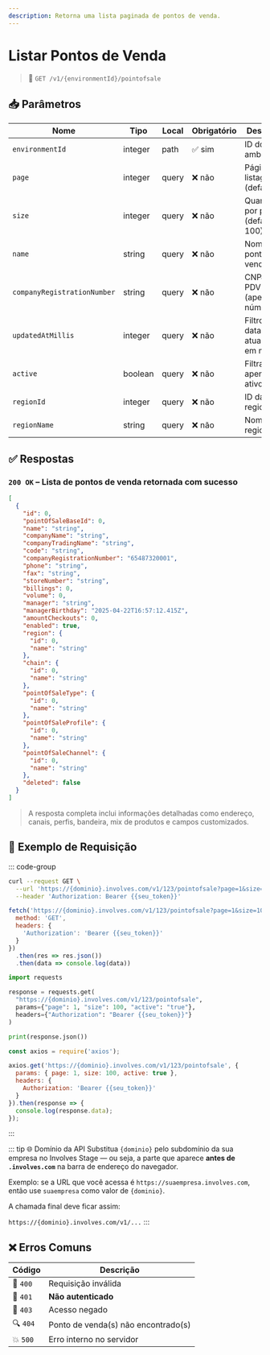```yaml
---
description: Retorna uma lista paginada de pontos de venda.
---
```


# Listar Pontos de Venda

> 🔗 `GET /v1/{environmentId}/pointofsale`


## 📥 Parâmetros

| Nome                        | Tipo    | Local | Obrigatório | Descrição                            |
| --------------------------- | ------- | ----- | ----------- | ------------------------------------ |
| `environmentId`             | integer | path  | ✅ sim       | ID do ambiente                       |
| `page`                      | integer | query | ❌ não       | Página da listagem (default: 1)      |
| `size`                      | integer | query | ❌ não       | Quantidade por página (default: 100) |
| `name`                      | string  | query | ❌ não       | Nome do ponto de venda               |
| `companyRegistrationNumber` | string  | query | ❌ não       | CNPJ do PDV (apenas números)         |
| `updatedAtMillis`           | integer | query | ❌ não       | Filtro por data de atualização em ms |
| `active`                    | boolean | query | ❌ não       | Filtrar apenas ativos                |
| `regionId`                  | integer | query | ❌ não       | ID da regional                       |
| `regionName`                | string  | query | ❌ não       | Nome da regional                     |


## ✅ Respostas

### `200 OK` – Lista de pontos de venda retornada com sucesso

```json
[
  {
    "id": 0,
    "pointOfSaleBaseId": 0,
    "name": "string",
    "companyName": "string",
    "companyTradingName": "string",
    "code": "string",
    "companyRegistrationNumber": "65487320001",
    "phone": "string",
    "fax": "string",
    "storeNumber": "string",
    "billings": 0,
    "volume": 0,
    "manager": "string",
    "managerBirthday": "2025-04-22T16:57:12.415Z",
    "amountCheckouts": 0,
    "enabled": true,
    "region": {
      "id": 0,
      "name": "string"
    },
    "chain": {
      "id": 0,
      "name": "string"
    },
    "pointOfSaleType": {
      "id": 0,
      "name": "string"
    },
    "pointOfSaleProfile": {
      "id": 0,
      "name": "string"
    },
    "pointOfSaleChannel": {
      "id": 0,
      "name": "string"
    },
    "deleted": false
  }
]
```

> A resposta completa inclui informações detalhadas como endereço, canais, perfis, bandeira, mix de produtos e campos customizados.


## 📘 Exemplo de Requisição

::: code-group

```bash [🟢 cURL]
curl --request GET \
  --url 'https://{dominio}.involves.com/v1/123/pointofsale?page=1&size=100&active=true' \
  --header 'Authorization: Bearer {{seu_token}}'
```

```js [🟡 JavaScript]
fetch('https://{dominio}.involves.com/v1/123/pointofsale?page=1&size=100&active=true', {
  method: 'GET',
  headers: {
    'Authorization': 'Bearer {{seu_token}}'
  }
})
  .then(res => res.json())
  .then(data => console.log(data))
```

```python [🔵 Python]
import requests

response = requests.get(
  "https://{dominio}.involves.com/v1/123/pointofsale",
  params={"page": 1, "size": 100, "active": "true"},
  headers={"Authorization": "Bearer {{seu_token}}"}
)

print(response.json())
```

```js [🟣 Node.js]
const axios = require('axios');

axios.get('https://{dominio}.involves.com/v1/123/pointofsale', {
  params: { page: 1, size: 100, active: true },
  headers: {
    Authorization: 'Bearer {{seu_token}}'
  }
}).then(response => {
  console.log(response.data);
});
```

:::


::: tip 🌐 Domínio da API
Substitua `{dominio}` pelo subdomínio da sua empresa no Involves Stage — ou seja, a parte que aparece **antes de `.involves.com`** na barra de endereço do navegador.

Exemplo: se a URL que você acessa é `https://suaempresa.involves.com`, então use `suaempresa` como valor de `{dominio}`.

A chamada final deve ficar assim:

`https://{dominio}.involves.com/v1/...`
:::


## ❌ Erros Comuns

| Código | Descrição                         |
|--------|-----------------------------------|
| 🔴 `400`  | Requisição inválida               |
| 🔐 `401`  | **Não autenticado**               |
| 🚫 `403`  | Acesso negado                     |
| 🔍 `404`  | Ponto de venda(s) não encontrado(s) |
| 💥 `500`  | Erro interno no servidor          |
